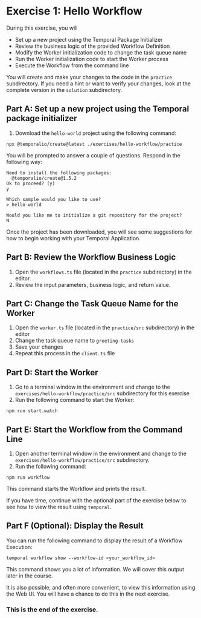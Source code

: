 # Exercise 1: Hello Workflow
During this exercise, you will
* Set up a new project using the Temporal Package Initializer
* Review the business logic of the provided Workflow Definition
* Modify the Worker initialization code to change the task queue name
* Run the Worker initialization code to start the Worker process
* Execute the Workflow from the command line

You will create and make your changes to the code in the `practice` subdirectory. If you need a hint or want to verify your changes, look at the complete version in the `solution` subdirectory.

## Part A: Set up a new project using the Temporal package initializer 
1. Download the `hello-world` project using the following command:

```
npx @temporalio/create@latest ./exercises/hello-workflow/practice
```

You will be prompted to answer a couple of questions. Respond in the following way: 

```
Need to install the following packages:
  @temporalio/create@1.5.2
Ok to proceed? (y)
y
```

```
Which sample would you like to use?
> hello-world 
```

```
Would you like me to initialize a git repository for the project? 
N
```

Once the project has been downloaded, you will see some suggestions for how to begin working with your Temporal Application.
 

## Part B: Review the Workflow Business Logic

1. Open the `workflows.ts` file (located in the `practice` subdirectory) in the editor.
2. Review the input parameters, business logic, and return value. 

## Part C: Change the Task Queue Name for the Worker

1. Open the `worker.ts` file (located in the `practice/src` subdirectory) in the editor
2. Change the task queue name to `greeting-tasks`
3. Save your changes
4. Repeat this process in the `client.ts` file 

## Part D: Start the Worker

1. Go to a terminal window in the environment and change to the `exercises/hello-workflow/practice/src` subdirectory for this exercise
2. Run the following command to start the Worker:

```command
npm run start.watch
```

## Part E: Start the Workflow from the Command Line

1. Open another terminal window in the environment and change to the `exercises/hello-workflow/practice/src` subdirectory. 
2. Run the following command:

```command
npm run workflow
```

This command starts the Workflow and prints the result. 

If you have time, continue with the optional part of the exercise below to see how to view the result using `temporal`.

## Part F (Optional): Display the Result
You can run the following command to display the result of a Workflow Execution: 

```command
temporal workflow show --workflow-id <your_workflow_id>
```
This command shows you a lot of information. We will cover this output later in the course. 

It is also possible, and often more convenient, to view this information using the Web UI. You will have a chance to do this in the next exercise.

### This is the end of the exercise.